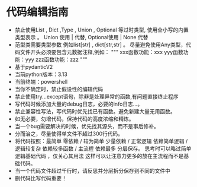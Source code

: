 # 代码编辑指南
* 禁止使用List , Dict ,Type , Union , Optional 等过时类型, 使用全小写的内置类型表示 。 Union 使用 | 代替, Optional使用 | None 代替
* 范型类需要类型参数 例如list[str] , dict[str,str] 。 尽量避免使用Any类型，代码文件开头必须要包含元数据注释,例如：
"""
xxx函数功能：xxx
yyy函数功能：yyy
zzz函数功能：zzz
"""
* 基于pydanticV2
* 当前python版本：3.13
* 当前终端：powershell
* 当你不确定时，禁止假设性的编辑代码
* 禁止使用try...except语句，除非是处理异常的函数,有问题直接终止程序
* 写代码时候添加大量的debug日志，必要的info日志...。
* 禁止兼容性写法，写代码时优先找已有函数。避免新建大量无用函数。
* 如无必要，勿增代码，保持代码的高度浓缩和精炼。
* 当一个bug需要解决的时候，优先找其源头，而不是事后修补。
* 分而治之，尽量使得单文件不超过300行代码。
* 将代码按照：最简单 零依赖 / 较为简单 少量依赖 / 正常逻辑 依赖简单逻辑 / 逻辑较复杂 依赖较多函数 / 主流程 依赖最多 分层保存。 思考时可以略过简单逻辑基础代码 ，仅关心其用法 这样可以让注意力更多的放在主流程而不是基础代码。
* 当一个代码文件超过千行时，请反思并分层拆分保存到不同的文件中
* 删代码比写代码重要！